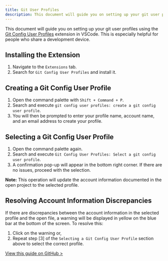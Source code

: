 ```yaml
---
title: Git User Profiles
description: This document will guide you on setting up your git user profiles using the Git Config User Profiles extension in VSCode. This is especially helpful for people who share a development device.
---
```


This document will guide you on setting up your git user profiles using the [Git Config User Profiles](https://marketplace.visualstudio.com/items?itemName=syler.git-config-user-profiles) extension in VSCode. This is especially helpful for people who share a development device.

## Installing the Extension

1. Navigate to the `Extensions` tab.
2. Search for `Git Config User Profiles` and install it.

## Creating a Git Config User Profile

1. Open the command palette with `Shift + Command + P`.
2. Search and execute `git config user profiles: create a git config user profile`.
3. You will then be prompted to enter your profile name, account name, and an email address to create your profile.

## Selecting a Git Config User Profile

1. Open the command palette again.
2. Search and execute `Git Config User Profiles: Select a git config user profile`.
3. A confirmation pop-up will appear in the bottom right corner. If there are no issues, proceed with the selection.

**Note:** This operation will update the account information documented in the open project to the selected profile.

## Resolving Account Information Discrepancies

If there are discrepancies between the account information in the selected profile and the open file, a warning will be displayed in yellow on the blue bar at the bottom of the screen. To resolve this:

1. Click on the warning or,
2. Repeat step [3] of the `Selecting a Git Config User Profile` section above to select the correct profile.

[View this guide on GitHub >](https://github.com/VScord-Inc/talk/blob/main/GitHub_Account_Settings.md)

